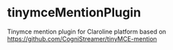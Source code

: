 # tinymceMentionPlugin
Tinymce mention plugin for Claroline platform based on https://github.com/CogniStreamer/tinyMCE-mention
